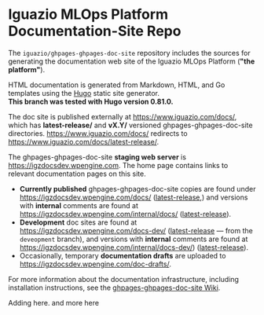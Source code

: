 # Iguazio MLOps Platform Documentation-Site Repo

The `iguazio/ghpages-ghpages-doc-site` repository includes the sources for generating the documentation web site of the Iguazio MLOps Platform (**"the platform"**).

HTML documentation is generated from Markdown, HTML, and Go templates using the [Hugo](https://gohugo.io) static site generator.
<br/>
**This branch was tested with Hugo version 0.81.0.**
<!-- TODO: Update the version number also in the ghpages-ghpages-doc-site wiki. -->

The doc site is published externally at https://www.iguazio.com/docs/, which has **latest-release/** and **vX.Y/** versioned ghpages-ghpages-doc-site directories.
https://www.iguazio.com/docs/ redirects to https://www.iguazio.com/docs/latest-release/.

The ghpages-ghpages-doc-site **staging web server** is https://igzdocsdev.wpengine.com.
The home page contains links to relevant documentation pages on this site.

- **Currently published** ghpages-ghpages-doc-site copies are found under https://igzdocsdev.wpengine.com/docs/ ([latest-release](https://igzdocsdev.wpengine.com/docs/latest-release/),) and versions with **internal** comments are found at https://igzdocsdev.wpengine.com/internal/docs/ ([latest-release](https://igzdocsdev.wpengine.com/internal/docs/latest-release/)).
- **Development** doc sites are found at https://igzdocsdev.wpengine.com/docs-dev/ ([latest-release](https://igzdocsdev.wpengine.com/docs-dev/latest-release/) &mdash; from the `deveopment` branch), and versions with **internal** comments are found at https://igzdocsdev.wpengine.com/internal/docs-dev/) ([latest-release](https://igzdocsdev.wpengine.com/internal/docs-dev/latest-release/)).
- Occasionally, temporary **documentation drafts** are uploaded to https://igzdocsdev.wpengine.com/doc-drafts/.

For more information about the documentation infrastructure, including installation instructions, see the [ghpages-ghpages-doc-site Wiki](https://github.com/iguazio/ghpages-ghpages-doc-site/blob/development/README.md).

Adding here. and more here